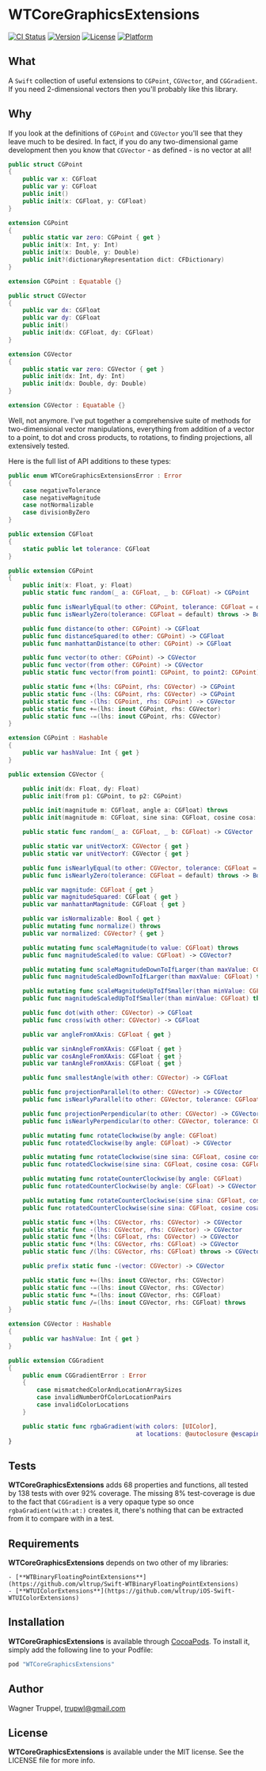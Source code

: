 # WTCoreGraphicsExtensions

[![CI Status](http://img.shields.io/travis/wltrup/Swift-WTCoreGraphicsExtensions.svg?style=flat)](https://travis-ci.org/wltrup/Swift-WTCoreGraphicsExtensions)
[![Version](https://img.shields.io/cocoapods/v/WTCoreGraphicsExtensions.svg?style=flat)](http://cocoapods.org/pods/WTCoreGraphicsExtensions)
[![License](https://img.shields.io/cocoapods/l/WTCoreGraphicsExtensions.svg?style=flat)](http://cocoapods.org/pods/WTCoreGraphicsExtensions)
[![Platform](https://img.shields.io/cocoapods/p/WTCoreGraphicsExtensions.svg?style=flat)](http://cocoapods.org/pods/WTCoreGraphicsExtensions)

## What

A `Swift` collection of useful extensions to `CGPoint`, `CGVector`, and `CGGradient`.
If you need 2-dimensional vectors then you'll probably like this library.

## Why

If you look at the definitions of `CGPoint` and `CGVector` you'll see that they leave much to be desired. In fact, if you do any two-dimensional game development then you know that `CGVector` - as defined - is no vector at all!

```swift
public struct CGPoint
{
    public var x: CGFloat
    public var y: CGFloat
    public init()
    public init(x: CGFloat, y: CGFloat)
}

extension CGPoint
{
    public static var zero: CGPoint { get }
    public init(x: Int, y: Int)
    public init(x: Double, y: Double)
    public init?(dictionaryRepresentation dict: CFDictionary)
}

extension CGPoint : Equatable {}

public struct CGVector
{
    public var dx: CGFloat
    public var dy: CGFloat
    public init()
    public init(dx: CGFloat, dy: CGFloat)
}

extension CGVector
{
    public static var zero: CGVector { get }
    public init(dx: Int, dy: Int)
    public init(dx: Double, dy: Double)
}

extension CGVector : Equatable {}
```

Well, not anymore. I've put together a comprehensive suite of methods for two-dimensional vector manipulations, everything from addition of a vector to a point, to dot and cross products, to rotations, to finding projections,
all extensively tested.

Here is the full list of API additions to these types:

```swift
public enum WTCoreGraphicsExtensionsError : Error
{
    case negativeTolerance
    case negativeMagnitude
    case notNormalizable
    case divisionByZero
}

public extension CGFloat
{
    static public let tolerance: CGFloat
}

public extension CGPoint
{
    public init(x: Float, y: Float)
    public static func random(_ a: CGFloat, _ b: CGFloat) -> CGPoint

    public func isNearlyEqual(to other: CGPoint, tolerance: CGFloat = default) throws -> Bool
    public func isNearlyZero(tolerance: CGFloat = default) throws -> Bool

    public func distance(to other: CGPoint) -> CGFloat
    public func distanceSquared(to other: CGPoint) -> CGFloat
    public func manhattanDistance(to other: CGPoint) -> CGFloat

    public func vector(to other: CGPoint) -> CGVector
    public func vector(from other: CGPoint) -> CGVector
    public static func vector(from point1: CGPoint, to point2: CGPoint) -> CGVector

    public static func +(lhs: CGPoint, rhs: CGVector) -> CGPoint
    public static func -(lhs: CGPoint, rhs: CGVector) -> CGPoint
    public static func -(lhs: CGPoint, rhs: CGPoint) -> CGVector
    public static func +=(lhs: inout CGPoint, rhs: CGVector)
    public static func -=(lhs: inout CGPoint, rhs: CGVector)
}

extension CGPoint : Hashable
{
    public var hashValue: Int { get }
}

public extension CGVector {

    public init(dx: Float, dy: Float)
    public init(from p1: CGPoint, to p2: CGPoint)

    public init(magnitude m: CGFloat, angle a: CGFloat) throws
    public init(magnitude m: CGFloat, sine sina: CGFloat, cosine cosa: CGFloat) throws

    public static func random(_ a: CGFloat, _ b: CGFloat) -> CGVector

    public static var unitVectorX: CGVector { get }
    public static var unitVectorY: CGVector { get }

    public func isNearlyEqual(to other: CGVector, tolerance: CGFloat = default) throws -> Bool
    public func isNearlyZero(tolerance: CGFloat = default) throws -> Bool

    public var magnitude: CGFloat { get }
    public var magnitudeSquared: CGFloat { get }
    public var manhattanMagnitude: CGFloat { get }

    public var isNormalizable: Bool { get }
    public mutating func normalize() throws
    public var normalized: CGVector? { get }

    public mutating func scaleMagnitude(to value: CGFloat) throws
    public func magnitudeScaled(to value: CGFloat) -> CGVector?

    public mutating func scaleMagnitudeDownToIfLarger(than maxValue: CGFloat) throws
    public func magnitudeScaledDownToIfLarger(than maxValue: CGFloat) throws -> CGVector

    public mutating func scaleMagnitudeUpToIfSmaller(than minValue: CGFloat) throws
    public func magnitudeScaledUpToIfSmaller(than minValue: CGFloat) throws -> CGVector

    public func dot(with other: CGVector) -> CGFloat
    public func cross(with other: CGVector) -> CGFloat

    public var angleFromXAxis: CGFloat { get }

    public var sinAngleFromXAxis: CGFloat { get }
    public var cosAngleFromXAxis: CGFloat { get }
    public var tanAngleFromXAxis: CGFloat { get }

    public func smallestAngle(with other: CGVector) -> CGFloat

    public func projectionParallel(to other: CGVector) -> CGVector
    public func isNearlyParallel(to other: CGVector, tolerance: CGFloat = default) throws -> Bool

    public func projectionPerpendicular(to other: CGVector) -> CGVector
    public func isNearlyPerpendicular(to other: CGVector, tolerance: CGFloat = default) throws -> Bool

    public mutating func rotateClockwise(by angle: CGFloat)
    public func rotatedClockwise(by angle: CGFloat) -> CGVector

    public mutating func rotateClockwise(sine sina: CGFloat, cosine cosa: CGFloat)
    public func rotatedClockwise(sine sina: CGFloat, cosine cosa: CGFloat) -> CGVector

    public mutating func rotateCounterClockwise(by angle: CGFloat)
    public func rotatedCounterClockwise(by angle: CGFloat) -> CGVector

    public mutating func rotateCounterClockwise(sine sina: CGFloat, cosine cosa: CGFloat)
    public func rotatedCounterClockwise(sine sina: CGFloat, cosine cosa: CGFloat) -> CGVector

    public static func +(lhs: CGVector, rhs: CGVector) -> CGVector
    public static func -(lhs: CGVector, rhs: CGVector) -> CGVector
    public static func *(lhs: CGFloat, rhs: CGVector) -> CGVector
    public static func *(lhs: CGVector, rhs: CGFloat) -> CGVector
    public static func /(lhs: CGVector, rhs: CGFloat) throws -> CGVector

    public prefix static func -(vector: CGVector) -> CGVector

    public static func +=(lhs: inout CGVector, rhs: CGVector)
    public static func -=(lhs: inout CGVector, rhs: CGVector)
    public static func *=(lhs: inout CGVector, rhs: CGFloat)
    public static func /=(lhs: inout CGVector, rhs: CGFloat) throws
}

extension CGVector : Hashable
{
    public var hashValue: Int { get }
}

public extension CGGradient
{
    public enum CGGradientError : Error
    {
        case mismatchedColorAndLocationArraySizes
        case invalidNumberOfColorLocationPairs
        case invalidColorLocations
    }

    public static func rgbaGradient(with colors: [UIColor],
                                    at locations: @autoclosure @escaping [CGFloat]) throws -> CGGradient?
}
```

## Tests

**WTCoreGraphicsExtensions** adds 68 properties and functions, all tested by 138 tests with over 92%
coverage. The missing 8% test-coverage is due to the fact that `CGGradient` is a very opaque type so once
`rgbaGradient(with:at:)` creates it, there's nothing that can be extracted from it to compare with in a test.

## Requirements

**WTCoreGraphicsExtensions** depends on two other of my libraries:

    - [**WTBinaryFloatingPointExtensions**](https://github.com/wltrup/Swift-WTBinaryFloatingPointExtensions)
    - [**WTUIColorExtensions**](https://github.com/wltrup/iOS-Swift-WTUIColorExtensions)

## Installation

**WTCoreGraphicsExtensions** is available through [CocoaPods](http://cocoapods.org). To install
it, simply add the following line to your Podfile:

```ruby
pod "WTCoreGraphicsExtensions"
```

## Author

Wagner Truppel, trupwl@gmail.com

## License

**WTCoreGraphicsExtensions** is available under the MIT license. See the LICENSE file for more info.
